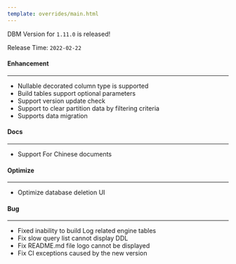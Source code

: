 ```yaml
---
template: overrides/main.html
---
```


DBM Version for `1.11.0` is released!

Release Time: `2022-02-22`

#### Enhancement
---

- Nullable decorated column type is supported
- Build tables support optional parameters
- Support version update check
- Support to clear partition data by filtering criteria
- Supports data migration

#### Docs
---

- Support For Chinese documents

#### Optimize
----

- Optimize database deletion UI

#### Bug
---

- Fixed inability to build Log related engine tables
- Fix slow query list cannot display DDL
- Fix README.md file logo cannot be displayed
- Fix CI exceptions caused by the new version